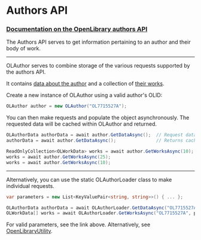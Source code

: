 # Authors API 
### [Documentation on the OpenLibrary authors API](https://openlibrary.org/dev/docs/api/authors)

The Authors API serves to get information pertaining to an author and their body of work.
***

OLAuthor serves to combine storage of the various requests supported by the authors API.

It contains [data about the author](https://github.com/Luca3317/OpenLibrary.NET/blob/main/src/OLData/OLAuthorData.cs) and a collection of [their works](https://github.com/Luca3317/OpenLibrary.NET/blob/main/src/OLData/OLWorkData.cs).

Create a new instance of OLAuthor using a valid author's OLID:
```csharp
OLAuthor author = new OLAuthor("OL7715527A");
```

You can then make requests and populate the object asynchronously.
The requested data will be cached within OLAuthor and returned.
```csharp
OLAuthorData authorData = await author.GetDataAsync();  // Request data and returns it
authorData = await author.GetDataAsync();               // Returns cached data

ReadOnlyCollection<OLWorkData> works = await author.GetWorksAsync(10);  // Requests 10 works and returns the collection
works = await author.GetWorksAsync(25);                                 // Requests 15 works and returns the collection
works = await author.GetWorksAsync(10);                                 // Returns the cached collection
```
***
Alternatively, you can use the static OLAuthorLoader class to make individual requests.
```csharp
var parameters = new List<KeyValuePair<string, string>>() { ... };

OLAuthorData authorData = await OLAuthorLoader.GetDataAsync("OL7715527A");
OLWorkData[] works = await OLAuthorLoader.GetWorksAsync("OL7715527A", parameters);
```

For valid parameters, see the link above.
Alternatively, see [OpenLibraryUtility](https://github.com/Luca3317/OpenLibrary.NET/blob/main/src/Utility/OpenLibraryUtility.cs).